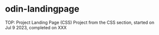 # odin-landingpage
TOP: Project Landing Page (CSS)
Project from the CSS section, started on Jul 9 2023, completed on XXX 